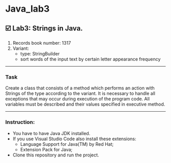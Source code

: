 # Java_lab3

☑️ Lab3: Strings in Java.
---
 1. Records book number: 1317
 2. Variant:
    - type: StringBuilder
    - sort words of the input text by certain letter appearance frequency 
---
### Task
Create a class that consists of a method which performs an action with Strings of the type according to the variant. It is necessary to handle all exceptions that may occur during execution of the program code. All variables must be described and their values ​​specified in executive method.

---
### Instruction:
- You have to have Java JDK installed.
- If you use Visual Studio Code also install these extensions:
   - Language Support for Java(TM) by Red Hat;
   - Extension Pack for Java;
- Clone this repository and run the project.
